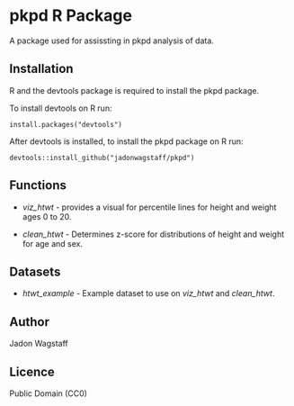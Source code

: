 # pkpd R Package

A package used for assissting in pkpd analysis of data.

## Installation

R and the devtools package is required to install the pkpd package.

To install devtools on R run:

```
install.packages("devtools")
```

After devtools is installed, to install the pkpd package on R run:

```
devtools::install_github("jadonwagstaff/pkpd")
```

## Functions

* *viz_htwt* - provides a visual for percentile lines for height and weight 
ages 0 to 20.

* *clean_htwt* - Determines z-score for distributions of height and weight for
age and sex.

## Datasets

* *htwt_example* - Example dataset to use on *viz_htwt* and *clean_htwt*.

## Author

Jadon Wagstaff

## Licence

Public Domain (CC0)


